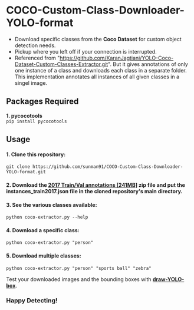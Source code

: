 
# COCO-Custom-Class-Downloader-YOLO-format

- Download specific classes from the **Coco Dataset** for custom object detection needs.
- Pickup where you left off if your connection is interrupted.
- Referenced from "https://github.com/KaranJagtiani/YOLO-Coco-Dataset-Custom-Classes-Extractor.git". But it gives annotations of only one instance of a class and downloads each class in a separate folder. This implementation annotates all instances of all given classes in a singel image.

## Packages Required
**1. pycocotools**  
`pip install pycocotools`

## Usage
#### 1. Clone this repository:  
`git clone https://github.com/sunman91/COCO-Custom-Class-Downloader-YOLO-format.git`
#### 2. Download the **[2017 Train/Val annotations \[241MB\]](https://huggingface.co/datasets/merve/coco/blob/main/annotations/instances_train2017.json)** zip file and put the **instances_train2017.json** file in the cloned repository's main directory.
#### 3. See the various classes available:  
`python coco-extractor.py --help` 
#### 4. Download a specific class:  
`python coco-extractor.py "person"`
#### 5. Download multiple classes:  
`python coco-extractor.py "person" "sports ball" "zebra"`

Test your downloaded images and the bounding boxes with **[draw-YOLO-box](https://github.com/waittim/draw-YOLO-box)**.

### Happy Detecting!
